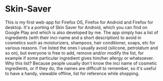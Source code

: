 Skin-Saver
==========

This is my first web-app for Firefox OS, Firefox for Android and Firefox for desktop. It's a porting of Skin Saver for Android, which you can find on Google Play and which is also developed by me. The app simply has a list of ingredients (with their inci-name and a short description) to avoid in cosmetics such as moisturizers, shampoos, hair conditioner, soaps, etc for various reasons. I've listed the ones I usually avoid (silicone, petrolatum and so on), but everyone is free to add, remove and/or modify the list, for example if some particular ingredient gives him/her allergy or whatsoever. Why this list? Because people usually don't know the inci name of cosmetic ingredients, or if they do, the names are difficult to remember, so it's useful to have a handy, viewable offline, list for reference while shopping.
